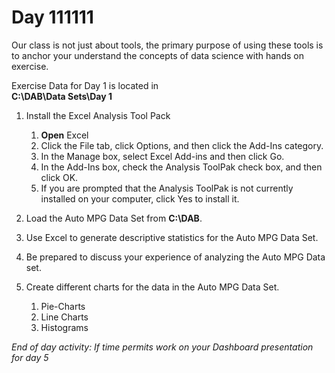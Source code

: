 # Day 111111
Our class is not just about tools, the primary purpose of using these tools is to anchor your understand the concepts of data science with hands on exercise.

Exercise Data for Day 1 is located in <br /> **C:\DAB\Data Sets\Day 1**

1.	Install the Excel Analysis Tool Pack
    1. **Open** Excel
    1. Click the File tab, click Options, and then click the Add-Ins category.
    1. In the Manage box, select Excel Add-ins and then click Go.
    1. In the Add-Ins box, check the Analysis ToolPak check box, and then click OK.
    1. If you are prompted that the Analysis ToolPak is not currently installed on your computer, click Yes to install it.

1.	Load the Auto MPG Data Set from **C:\DAB**.
1.	Use Excel to generate descriptive statistics for the Auto MPG Data Set.
1.	Be prepared to discuss your experience of analyzing the Auto MPG Data set.
1.  Create different charts for the data in the Auto MPG Data Set.
    1. Pie-Charts
    1. Line Charts
    1. Histograms

*End of day activity: If time permits work on your Dashboard presentation for day 5*
